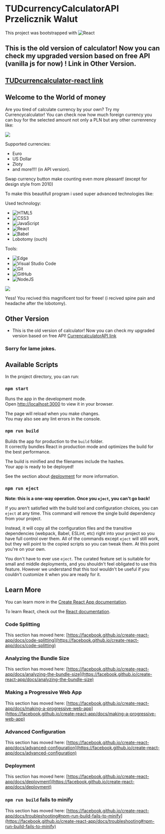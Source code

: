 # TUDcurrencyCalculatorAPI Przelicznik Walut

This project was bootstrapped with
![React](https://img.shields.io/badge/react-%2320232a.svg?style=for-the-badge&logo=react&logoColor=%2361DAFB)

## This is the old version of calculator! Now you can check my upgraded version based on free API (vanilla js for now) ! Link in Other Version.

## [TUDcurrencalculator-react link](https://theundc.github.io/TUDcurrency-calculator-react/)

## Welcome to the World of money

Are you tired of calculate currency by your own? Try my Currencycalculator!
You can check now how much foreign currency you can buy for the selected amount not only a PLN but any other currenrency
like:

![](public/images/screen.png)

Supported currencies:

-   Euro
-   US Dollar
-   Zloty
-   and more!!!! (in API version).

Swap currency button make counting even more pleasant! (except for design style from 2010)

To make this beautifull program i used super advanced technologies like:

Used technology:

-   ![HTML5](https://img.shields.io/badge/html5-%23E34F26.svg?style=for-the-badge&logo=html5&logoColor=white)
-   ![CSS3](https://img.shields.io/badge/css3-%231572B6.svg?style=for-the-badge&logo=css3&logoColor=white)
-   ![JavaScript](https://img.shields.io/badge/javascript-%23323330.svg?style=for-the-badge&logo=javascript&logoColor=%23F7DF1E)
-   ![React](https://img.shields.io/badge/react-%2320232a.svg?style=for-the-badge&logo=react&logoColor=%2361DAFB)
-   ![Babel](https://img.shields.io/badge/Babel-F9DC3e?style=for-the-badge&logo=babel&logoColor=black)
-   Lobotomy (ouch)

Tools:

-   ![Edge](https://img.shields.io/badge/Edge-0078D7?style=for-the-badge&logo=Microsoft-edge&logoColor=white)
-   ![Visual Studio Code](https://img.shields.io/badge/Visual%20Studio%20Code-0078d7.svg?style=for-the-badge&logo=visual-studio-code&logoColor=white)
-   ![Git](https://img.shields.io/badge/git-%23F05033.svg?style=for-the-badge&logo=git&logoColor=white)
-   ![GitHub](https://img.shields.io/badge/github-%23121011.svg?style=for-the-badge&logo=github&logoColor=white)
-   ![NodeJS](https://img.shields.io/badge/node.js-6DA55F?style=for-the-badge&logo=node.js&logoColor=white)

![](public/images/currencyGifX.gif)

Yess! You recived this magnificent tool for freee! (i recived spine pain and headache after the lobotomy).

## Other Version

-   This is the old version of calculator! Now you can check my upgraded version based on free API!
    [CurrencalculatorAPI link](https://github.com/TheUnDc/TUDcurrencyCalculatorAPI)

### Sorry for lame jokes.

## Available Scripts

In the project directory, you can run:

### `npm start`

Runs the app in the development mode.\
Open [http://localhost:3000](http://localhost:3000) to view it in your browser.

The page will reload when you make changes.\
You may also see any lint errors in the console.

### `npm run build`

Builds the app for production to the `build` folder.\
It correctly bundles React in production mode and optimizes the build for the best performance.

The build is minified and the filenames include the hashes.\
Your app is ready to be deployed!

See the section about [deployment](https://facebook.github.io/create-react-app/docs/deployment) for more information.

### `npm run eject`

**Note: this is a one-way operation. Once you `eject`, you can't go back!**

If you aren't satisfied with the build tool and configuration choices, you can `eject` at any time. This command will remove the single build dependency from your project.

Instead, it will copy all the configuration files and the transitive dependencies (webpack, Babel, ESLint, etc) right into your project so you have full control over them. All of the commands except `eject` will still work, but they will point to the copied scripts so you can tweak them. At this point you're on your own.

You don't have to ever use `eject`. The curated feature set is suitable for small and middle deployments, and you shouldn't feel obligated to use this feature. However we understand that this tool wouldn't be useful if you couldn't customize it when you are ready for it.

## Learn More

You can learn more in the [Create React App documentation](https://facebook.github.io/create-react-app/docs/getting-started).

To learn React, check out the [React documentation](https://reactjs.org/).

### Code Splitting

This section has moved here: [https://facebook.github.io/create-react-app/docs/code-splitting](https://facebook.github.io/create-react-app/docs/code-splitting)

### Analyzing the Bundle Size

This section has moved here: [https://facebook.github.io/create-react-app/docs/analyzing-the-bundle-size](https://facebook.github.io/create-react-app/docs/analyzing-the-bundle-size)

### Making a Progressive Web App

This section has moved here: [https://facebook.github.io/create-react-app/docs/making-a-progressive-web-app](https://facebook.github.io/create-react-app/docs/making-a-progressive-web-app)

### Advanced Configuration

This section has moved here: [https://facebook.github.io/create-react-app/docs/advanced-configuration](https://facebook.github.io/create-react-app/docs/advanced-configuration)

### Deployment

This section has moved here: [https://facebook.github.io/create-react-app/docs/deployment](https://facebook.github.io/create-react-app/docs/deployment)

### `npm run build` fails to minify

This section has moved here: [https://facebook.github.io/create-react-app/docs/troubleshooting#npm-run-build-fails-to-minify](https://facebook.github.io/create-react-app/docs/troubleshooting#npm-run-build-fails-to-minify)
